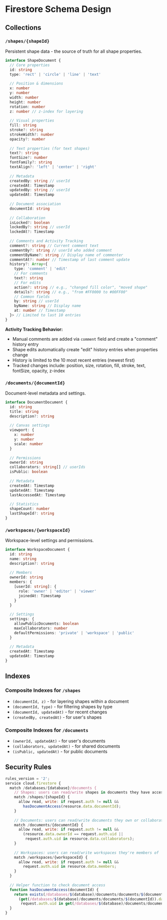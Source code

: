 # Firestore Schema Design

## Collections

### `/shapes/{shapeId}`
Persistent shape data - the source of truth for all shape properties.

```typescript
interface ShapeDocument {
  // Core properties
  id: string
  type: 'rect' | 'circle' | 'line' | 'text'
  
  // Position & dimensions
  x: number
  y: number
  width: number
  height: number
  rotation: number
  z: number // z-index for layering
  
  // Visual properties
  fill: string
  stroke?: string
  strokeWidth?: number
  opacity?: number
  
  // Text properties (for text shapes)
  text?: string
  fontSize?: number
  fontFamily?: string
  textAlign?: 'left' | 'center' | 'right'
  
  // Metadata
  createdBy: string // userId
  createdAt: Timestamp
  updatedBy: string // userId
  updatedAt: Timestamp
  
  // Document association
  documentId: string
  
  // Collaboration
  isLocked?: boolean
  lockedBy?: string // userId
  lockedAt?: Timestamp
  
  // Comments and Activity Tracking
  comment?: string // Current comment text
  commentBy?: string // userId who added comment
  commentByName?: string // Display name of commenter
  commentAt?: number // Timestamp of last comment update
  history?: Array<{
    type: 'comment' | 'edit'
    // For comments
    text?: string
    // For edits
    action?: string // e.g., "changed fill color", "moved shape"
    details?: string // e.g., "from #FF0000 to #00FF00"
    // Common fields
    by: string // userId
    byName: string // Display name
    at: number // Timestamp
  }> // Limited to last 10 entries
}
```

**Activity Tracking Behavior:**
- Manual comments are added via `comment` field and create a "comment" history entry
- Shape edits automatically create "edit" history entries when properties change
- History is limited to the 10 most recent entries (newest first)
- Tracked changes include: position, size, rotation, fill, stroke, text, fontSize, opacity, z-index

### `/documents/{documentId}`
Document-level metadata and settings.

```typescript
interface DocumentDocument {
  id: string
  title: string
  description?: string
  
  // Canvas settings
  viewport: {
    x: number
    y: number
    scale: number
  }
  
  // Permissions
  ownerId: string
  collaborators: string[] // userIds
  isPublic: boolean
  
  // Metadata
  createdAt: Timestamp
  updatedAt: Timestamp
  lastAccessedAt: Timestamp
  
  // Statistics
  shapeCount: number
  lastShapeId?: string
}
```

### `/workspaces/{workspaceId}`
Workspace-level settings and permissions.

```typescript
interface WorkspaceDocument {
  id: string
  name: string
  description?: string
  
  // Members
  ownerId: string
  members: {
    [userId: string]: {
      role: 'owner' | 'editor' | 'viewer'
      joinedAt: Timestamp
    }
  }
  
  // Settings
  settings: {
    allowPublicDocuments: boolean
    maxCollaborators: number
    defaultPermissions: 'private' | 'workspace' | 'public'
  }
  
  // Metadata
  createdAt: Timestamp
  updatedAt: Timestamp
}
```

## Indexes

### Composite Indexes for `/shapes`
- `(documentId, z)` - for layering shapes within a document
- `(documentId, type)` - for filtering shapes by type
- `(documentId, updatedAt)` - for recent changes
- `(createdBy, createdAt)` - for user's shapes

### Composite Indexes for `/documents`
- `(ownerId, updatedAt)` - for user's documents
- `(collaborators, updatedAt)` - for shared documents
- `(isPublic, updatedAt)` - for public documents

## Security Rules

```javascript
rules_version = '2';
service cloud.firestore {
  match /databases/{database}/documents {
    // Shapes: users can read/write shapes in documents they have access to
    match /shapes/{shapeId} {
      allow read, write: if request.auth != null && 
        hasDocumentAccess(resource.data.documentId);
    }
    
    // Documents: users can read/write documents they own or collaborate on
    match /documents/{documentId} {
      allow read, write: if request.auth != null && 
        (resource.data.ownerId == request.auth.uid || 
         request.auth.uid in resource.data.collaborators);
    }
    
    // Workspaces: users can read/write workspaces they're members of
    match /workspaces/{workspaceId} {
      allow read, write: if request.auth != null && 
        request.auth.uid in resource.data.members;
    }
  }
  
  // Helper function to check document access
  function hasDocumentAccess(documentId) {
    return exists(/databases/$(database)/documents/documents/$(documentId)) &&
      (get(/databases/$(database)/documents/documents/$(documentId)).data.ownerId == request.auth.uid ||
       request.auth.uid in get(/databases/$(database)/documents/documents/$(documentId)).data.collaborators);
  }
}
```
